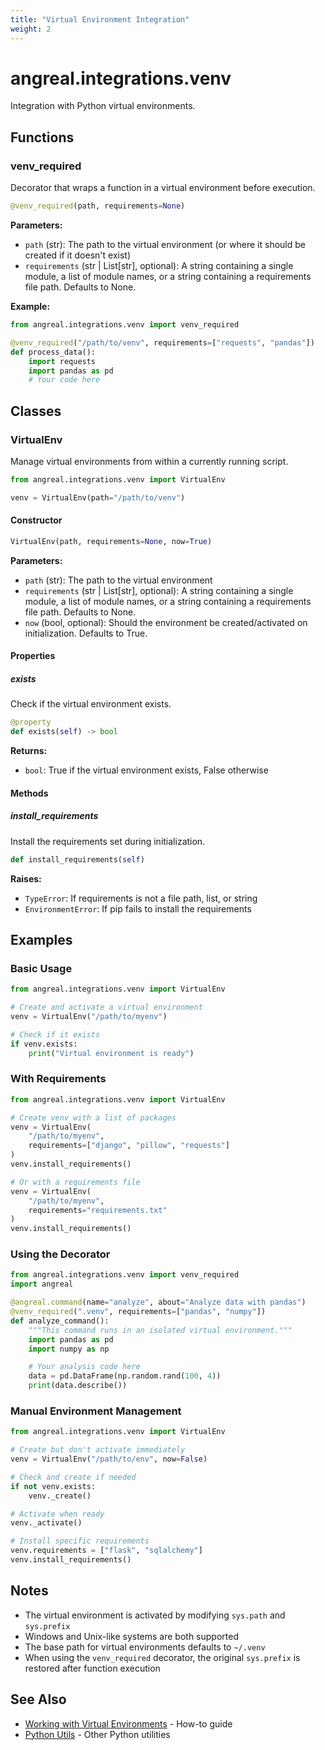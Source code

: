 ```yaml
---
title: "Virtual Environment Integration"
weight: 2
---
```


# angreal.integrations.venv

Integration with Python virtual environments.

## Functions

### venv_required

Decorator that wraps a function in a virtual environment before execution.

```python
@venv_required(path, requirements=None)
```

**Parameters:**
- `path` (str): The path to the virtual environment (or where it should be created if it doesn't exist)
- `requirements` (str | List[str], optional): A string containing a single module, a list of module names, or a string containing a requirements file path. Defaults to None.

**Example:**
```python
from angreal.integrations.venv import venv_required

@venv_required("/path/to/venv", requirements=["requests", "pandas"])
def process_data():
    import requests
    import pandas as pd
    # Your code here
```

## Classes

### VirtualEnv

Manage virtual environments from within a currently running script.

```python
from angreal.integrations.venv import VirtualEnv

venv = VirtualEnv(path="/path/to/venv")
```

#### Constructor

```python
VirtualEnv(path, requirements=None, now=True)
```

**Parameters:**
- `path` (str): The path to the virtual environment
- `requirements` (str | List[str], optional): A string containing a single module, a list of module names, or a string containing a requirements file path. Defaults to None.
- `now` (bool, optional): Should the environment be created/activated on initialization. Defaults to True.

#### Properties

##### exists

Check if the virtual environment exists.

```python
@property
def exists(self) -> bool
```

**Returns:**
- `bool`: True if the virtual environment exists, False otherwise

#### Methods

##### install_requirements

Install the requirements set during initialization.

```python
def install_requirements(self)
```

**Raises:**
- `TypeError`: If requirements is not a file path, list, or string
- `EnvironmentError`: If pip fails to install the requirements

## Examples

### Basic Usage

```python
from angreal.integrations.venv import VirtualEnv

# Create and activate a virtual environment
venv = VirtualEnv("/path/to/myenv")

# Check if it exists
if venv.exists:
    print("Virtual environment is ready")
```

### With Requirements

```python
from angreal.integrations.venv import VirtualEnv

# Create venv with a list of packages
venv = VirtualEnv(
    "/path/to/myenv",
    requirements=["django", "pillow", "requests"]
)
venv.install_requirements()

# Or with a requirements file
venv = VirtualEnv(
    "/path/to/myenv",
    requirements="requirements.txt"
)
venv.install_requirements()
```

### Using the Decorator

```python
from angreal.integrations.venv import venv_required
import angreal

@angreal.command(name="analyze", about="Analyze data with pandas")
@venv_required(".venv", requirements=["pandas", "numpy"])
def analyze_command():
    """This command runs in an isolated virtual environment."""
    import pandas as pd
    import numpy as np

    # Your analysis code here
    data = pd.DataFrame(np.random.rand(100, 4))
    print(data.describe())
```

### Manual Environment Management

```python
from angreal.integrations.venv import VirtualEnv

# Create but don't activate immediately
venv = VirtualEnv("/path/to/env", now=False)

# Check and create if needed
if not venv.exists:
    venv._create()

# Activate when ready
venv._activate()

# Install specific requirements
venv.requirements = ["flask", "sqlalchemy"]
venv.install_requirements()
```

## Notes

- The virtual environment is activated by modifying `sys.path` and `sys.prefix`
- Windows and Unix-like systems are both supported
- The base path for virtual environments defaults to `~/.venv`
- When using the `venv_required` decorator, the original `sys.prefix` is restored after function execution

## See Also

- [Working with Virtual Environments](/how-to-guides/work-with-virtual-environments) - How-to guide
- [Python Utils](/reference/python-api/utils) - Other Python utilities
